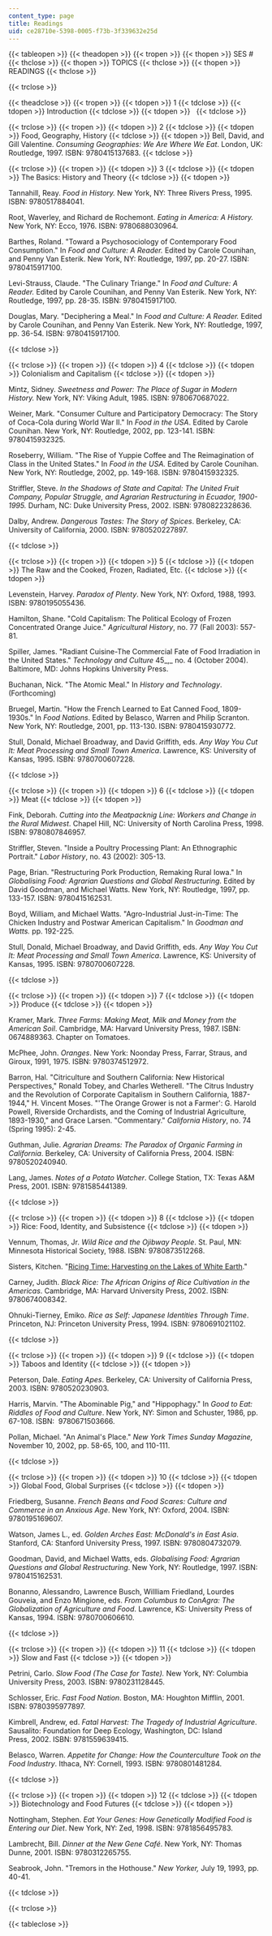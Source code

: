 ```yaml
---
content_type: page
title: Readings
uid: ce28710e-5398-0005-f73b-3f339632e25d
---
```


{{< tableopen >}}
{{< theadopen >}}
{{< tropen >}}
{{< thopen >}}
SES #
{{< thclose >}}
{{< thopen >}}
TOPICS
{{< thclose >}}
{{< thopen >}}
READINGS
{{< thclose >}}

{{< trclose >}}

{{< theadclose >}}
{{< tropen >}}
{{< tdopen >}}
1
{{< tdclose >}}
{{< tdopen >}}
Introduction
{{< tdclose >}}
{{< tdopen >}}
 
{{< tdclose >}}

{{< trclose >}}
{{< tropen >}}
{{< tdopen >}}
2
{{< tdclose >}}
{{< tdopen >}}
Food, Geography, History
{{< tdclose >}}
{{< tdopen >}}
Bell, David, and Gill Valentine. _Consuming Geographies: We Are Where We Eat_. London, UK: Routledge, 1997. ISBN: 9780415137683.
{{< tdclose >}}

{{< trclose >}}
{{< tropen >}}
{{< tdopen >}}
3
{{< tdclose >}}
{{< tdopen >}}
The Basics: History and Theory
{{< tdclose >}}
{{< tdopen >}}


Tannahill, Reay. _Food in History._ New York, NY: Three Rivers Press, 1995. ISBN: 9780517884041.

Root, Waverley, and Richard de Rochemont. _Eating in America: A History._ New York, NY: Ecco, 1976. ISBN: 9780688030964.

Barthes, Roland. "Toward a Psychosociology of Contemporary Food Consumption." In _Food and Culture: A Reader._ Edited by Carole Counihan, and Penny Van Esterik. New York, NY: Routledge, 1997, pp. 20-27. ISBN: 9780415917100.

Levi-Strauss, Claude. "The Culinary Triange." In _Food and Culture: A Reader._ Edited by Carole Counihan, and Penny Van Esterik. New York, NY: Routledge, 1997, pp. 28-35. ISBN: 9780415917100.

Douglas, Mary. "Deciphering a Meal." In _Food and Culture: A Reader._ Edited by Carole Counihan, and Penny Van Esterik. New York, NY: Routledge, 1997, pp. 36-54. ISBN: 9780415917100.


{{< tdclose >}}

{{< trclose >}}
{{< tropen >}}
{{< tdopen >}}
4
{{< tdclose >}}
{{< tdopen >}}
Colonialism and Capitalism
{{< tdclose >}}
{{< tdopen >}}


Mintz, Sidney. _Sweetness and Power: The Place of Sugar in Modern History._ New York, NY: Viking Adult, 1985. ISBN: 9780670687022.

Weiner, Mark. "Consumer Culture and Participatory Democracy: The Story of Coca-Cola during World War II." In _Food in the USA_. Edited by Carole Counihan. New York, NY: Routledge, 2002, pp. 123-141. ISBN: 9780415932325.

Roseberry, William. "The Rise of Yuppie Coffee and The Reimagination of Class in the United States." In _Food in the USA._ Edited by Carole Counihan. New York, NY: Routledge, 2002, pp. 149-168. ISBN: 9780415932325.

Striffler, Steve. _In the Shadows of State and Capital: The United Fruit Company, Popular Struggle, and Agrarian Restructuring in Ecuador, 1900-1995._ Durham, NC: Duke University Press, 2002. ISBN: 9780822328636.

Dalby, Andrew. _Dangerous Tastes: The Story of Spices_. Berkeley, CA: University of California, 2000. ISBN: 9780520227897.


{{< tdclose >}}

{{< trclose >}}
{{< tropen >}}
{{< tdopen >}}
5
{{< tdclose >}}
{{< tdopen >}}
The Raw and the Cooked, Frozen, Radiated, Etc.
{{< tdclose >}}
{{< tdopen >}}


Levenstein, Harvey. _Paradox of Plenty_. New York, NY: Oxford, 1988, 1993. ISBN: 9780195055436.

Hamilton, Shane. "Cold Capitalism: The Political Ecology of Frozen Concentrated Orange Juice." _Agricultural History_, no. 77 (Fall 2003): 557-81.

Spiller, James. "Radiant Cuisine-The Commercial Fate of Food Irradiation in the United States." _Technology and Culture_ 45_,_ no. 4 (October 2004). Baltimore, MD: Johns Hopkins University Press.

Buchanan, Nick. "The Atomic Meal." In _History and Technology_. (Forthcoming)

Bruegel, Martin. "How the French Learned to Eat Canned Food, 1809-1930s." In _Food Nations_. Edited by Belasco, Warren and Philip Scranton. New York, NY: Routledge, 2001, pp. 113-130. ISBN: 9780415930772.

Stull, Donald, Michael Broadway, and David Griffith, eds. _Any Way You Cut It: Meat Processing and Small Town America_. Lawrence, KS: University of Kansas, 1995. ISBN: 9780700607228.


{{< tdclose >}}

{{< trclose >}}
{{< tropen >}}
{{< tdopen >}}
6
{{< tdclose >}}
{{< tdopen >}}
Meat
{{< tdclose >}}
{{< tdopen >}}


Fink, Deborah. _Cutting into the Meatpacknig Line: Workers and Change in the Rural Midwest_. Chapel Hill, NC: University of North Carolina Press, 1998. ISBN: 9780807846957.

Striffler, Steven. "Inside a Poultry Processing Plant: An Ethnographic Portrait." _Labor History_, no. 43 (2002): 305-13.

Page, Brian. "Restructuring Pork Production, Remaking Rural Iowa." In _Globalising Food: Agrarian Questions and Global Restructuring_. Edited by David Goodman, and Michael Watts. New York, NY: Routledge, 1997, pp. 133-157. ISBN: 9780415162531.

Boyd, William, and Michael Watts. "Agro-Industrial Just-in-Time: The Chicken Industry and Postwar American Capitalism." In _Goodman and Watts._ pp. 192-225.

Stull, Donald, Michael Broadway, and David Griffith, eds. _Any Way You Cut It: Meat Processing and Small Town America_. Lawrence, KS: University of Kansas, 1995. ISBN: 9780700607228.


{{< tdclose >}}

{{< trclose >}}
{{< tropen >}}
{{< tdopen >}}
7
{{< tdclose >}}
{{< tdopen >}}
Produce
{{< tdclose >}}
{{< tdopen >}}


Kramer, Mark. _Three Farms: Making Meat, Milk and Money from the American Soil_. Cambridge, MA: Harvard University Press, 1987. ISBN: 0674889363. Chapter on Tomatoes.

McPhee, John. _Oranges_. New York: Noonday Press, Farrar, Straus, and Giroux, 1991, 1975. ISBN: 9780374512972.

Barron, Hal. "Citriculture and Southern California: New Historical Perspectives," Ronald Tobey, and Charles Wetherell. "The Citrus Industry and the Revolution of Corporate Capitalism in Southern California, 1887-1944," H. Vincent Moses. "'The Orange Grower is not a Farmer': G. Harold Powell, Riverside Orchardists, and the Coming of Industrial Agriculture, 1893-1930," and Grace Larsen. "Commentary." _California History_, no. 74 (Spring 1995): 2-45.

Guthman, Julie. _Agrarian Dreams: The Paradox of Organic Farming in California_. Berkeley, CA: University of California Press, 2004. ISBN: 9780520240940.

Lang, James. _Notes of a Potato Watcher_. College Station, TX: Texas A&M Press, 2001. ISBN: 9781585441389.


{{< tdclose >}}

{{< trclose >}}
{{< tropen >}}
{{< tdopen >}}
8
{{< tdclose >}}
{{< tdopen >}}
Rice: Food, Identity, and Subsistence
{{< tdclose >}}
{{< tdopen >}}


Vennum, Thomas, Jr. _Wild Rice and the Ojibway People_. St. Paul, MN: Minnesota Historical Society, 1988. ISBN: 9780873512268.

Sisters, Kitchen. "[Ricing Time: Harvesting on the Lakes of White Earth](http://www.npr.org/templates/story/story.php?storyId=4165045)."

Carney, Judith. _Black Rice: The African Origins of Rice Cultivation in the Americas_. Cambridge, MA: Harvard University Press, 2002. ISBN: 9780674008342.

Ohnuki-Tierney, Emiko. _Rice as Self: Japanese Identities Through Time_. Princeton, NJ: Princeton University Press, 1994. ISBN: 9780691021102.


{{< tdclose >}}

{{< trclose >}}
{{< tropen >}}
{{< tdopen >}}
9
{{< tdclose >}}
{{< tdopen >}}
Taboos and Identity
{{< tdclose >}}
{{< tdopen >}}


Peterson, Dale. _Eating Apes_. Berkeley, CA: University of California Press, 2003. ISBN: 9780520230903.

Harris, Marvin. "The Abominable Pig," and "Hippophagy." In _Good to Eat: Riddles of Food and Culture_. New York, NY: Simon and Schuster, 1986, pp. 67-108. ISBN:  9780671503666.

Pollan, Michael. "An Animal's Place." _New York Times Sunday Magazine,_ November 10, 2002, pp. 58-65, 100, and 110-111.


{{< tdclose >}}

{{< trclose >}}
{{< tropen >}}
{{< tdopen >}}
10
{{< tdclose >}}
{{< tdopen >}}
Global Food, Global Surprises
{{< tdclose >}}
{{< tdopen >}}


Friedberg, Susanne. _French Beans and Food Scares: Culture and Commerce in an Anxious Age_. New York, NY: Oxford, 2004. ISBN: 9780195169607.

Watson, James L., ed. _Golden Arches East: McDonald's in East Asia_. Stanford, CA: Stanford University Press, 1997. ISBN: 9780804732079.

Goodman, David, and Michael Watts, eds. _Globalising Food: Agrarian Questions and Global Restructuring_. New York, NY: Routledge, 1997. ISBN: 9780415162531.

Bonanno, Alessandro, Lawrence Busch, Willliam Friedland, Lourdes Gouveia, and Enzo Mingione, eds. _From Columbus to ConAgra: The Globalization of Agriculture and Food_. Lawrence, KS: University Press of Kansas, 1994. ISBN: 9780700606610.


{{< tdclose >}}

{{< trclose >}}
{{< tropen >}}
{{< tdopen >}}
11
{{< tdclose >}}
{{< tdopen >}}
Slow and Fast
{{< tdclose >}}
{{< tdopen >}}


Petrini, Carlo. _Slow Food (The Case for Taste)._ New York, NY: Columbia University Press, 2003. ISBN: 9780231128445.

Schlosser, Eric. _Fast Food Nation_. Boston, MA: Houghton Mifflin, 2001. ISBN: 9780395977897.

Kimbrell, Andrew, ed. _Fatal Harvest: The Tragedy of Industrial Agriculture_. Sausalito: Foundation for Deep Ecology, Washington, DC: Island Press, 2002. ISBN: 9781559639415.

Belasco, Warren. _Appetite for Change: How the Counterculture Took on the Food Industry_. Ithaca, NY: Cornell, 1993. ISBN: 9780801481284.


{{< tdclose >}}

{{< trclose >}}
{{< tropen >}}
{{< tdopen >}}
12
{{< tdclose >}}
{{< tdopen >}}
Biotechnology and Food Futures
{{< tdclose >}}
{{< tdopen >}}


Nottingham, Stephen. _Eat Your Genes: How Genetically Modified Food is Entering our Diet_. New York, NY: Zed, 1998. ISBN: 9781856495783.

Lambrecht, Bill. _Dinner at the New Gene Café_. New York, NY: Thomas Dunne, 2001. ISBN: 9780312265755.

Seabrook, John. "Tremors in the Hothouse." _New Yorker,_ July 19, 1993, pp. 40-41.


{{< tdclose >}}

{{< trclose >}}

{{< tableclose >}}